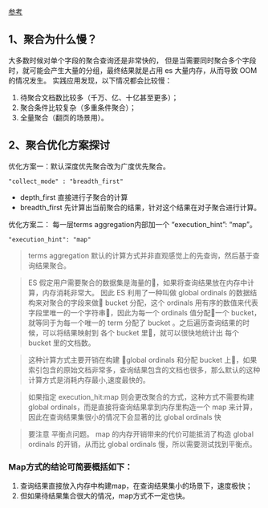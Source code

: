 [参考](https://blog.csdn.net/laoyang360/article/details/79253294)
## 1、聚合为什么慢？
大多数时候对单个字段的聚合查询还是非常快的， 但是当需要同时聚合多个字段时，就可能会产生大量的分组，最终结果就是占用 es 大量内存，从而导致 OOM 的情况发生。 
实践应用发现，以下情况都会比较慢： 
1. 待聚合文档数比较多（千万、亿、十亿甚至更多）； 
2. 聚合条件比较复杂（多重条件聚合）； 
3. 全量聚合（翻页的场景用）。


## 2、聚合优化方案探讨
优化方案一：默认深度优先聚合改为广度优先聚合。
```
"collect_mode" : "breadth_first"
```
* depth_first 直接进行子聚合的计算
* breadth_first 先计算出当前聚合的结果，针对这个结果在对子聚合进行计算。

优化方案二： 每一层terms aggregation内部加一个 “execution_hint”: “map”。
```
"execution_hint": "map"
```
> terms aggregation  默认的计算方式并非直观感觉上的先查询，然后基于查询结果聚合。

> ES 假定用户需要聚合的数据集是海量的，如果将查询结果放在内存中计算，内存消耗非常大。
因此 ES 利用了一种叫做 global ordinals 的数据结构来对聚合的字段来做 bucket 分配，这个 ordinals 用有序的数值来代表字段里唯一的一个字符串，因此为每一个 ordinals 值分配一个 bucket，就等同于为每一个唯一的 term 分配了 bucket 。之后遍历查询结果的时候，可以将结果映射到 各个 bucket 里，就可以很快地统计出 每个 bucket 里的文档数。

> 这种计算方式主要开销在构建 global ordinals 和分配 bucket 上，如果索引包含的原始文档非常多，查询结果包含的文档也很多，那么默认的这种计算方式是消耗内存最小,速度最快的。

> 如果指定 execution_hit:map 则会更改聚合的方式，这种方式不需要构建 global ordinals，而是直接将查询结果拿到内存里构造一个 map 来计算， 因此在查询结果集很小的情况下会显著的比 global ordinals 快

> 要注意 平衡点问题。 map 的内存开销带来的代价可能抵消了构造 global ordinals 的开销，从而比 global ordinals 慢，所以需要测试找到平衡点。

### Map方式的结论可简要概括如下： 
1. 查询结果直接放入内存中构建map，在查询结果集小的场景下，速度极快； 
2. 但如果待结果集合很大的情况，map方式不一定也快。